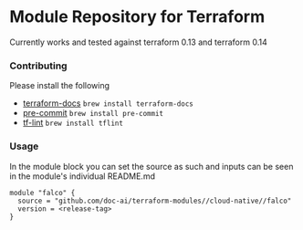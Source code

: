 # Module Repository for Terraform
Currently works and tested against terraform 0.13 and terraform 0.14

### Contributing
Please install the following
 * [terraform-docs](https://github.com/terraform-docs/terraform-docs) `brew install terraform-docs`
 * [pre-commit](https://github.com/pre-commit/pre-commit) `brew install pre-commit`
 * [tf-lint](https://github.com/terraform-linters/tflint) `brew install tflint`


### Usage
In the module block you can set the source as such and inputs can be seen in the module's individual README.md
```hcl
module "falco" {
  source = "github.com/doc-ai/terraform-modules//cloud-native//falco"
  version = <release-tag>
}
```
